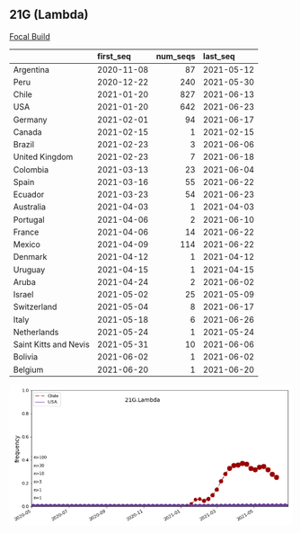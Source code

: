 

## 21G (Lambda)
[Focal Build](https://nextstrain.org/groups/neherlab/ncov/21G.Lambda)

|                       | first_seq   |   num_seqs | last_seq   |
|:----------------------|:------------|-----------:|:-----------|
| Argentina             | 2020-11-08  |         87 | 2021-05-12 |
| Peru                  | 2020-12-22  |        240 | 2021-05-30 |
| Chile                 | 2021-01-20  |        827 | 2021-06-13 |
| USA                   | 2021-01-20  |        642 | 2021-06-23 |
| Germany               | 2021-02-01  |         94 | 2021-06-17 |
| Canada                | 2021-02-15  |          1 | 2021-02-15 |
| Brazil                | 2021-02-23  |          3 | 2021-06-06 |
| United Kingdom        | 2021-02-23  |          7 | 2021-06-18 |
| Colombia              | 2021-03-13  |         23 | 2021-06-04 |
| Spain                 | 2021-03-16  |         55 | 2021-06-22 |
| Ecuador               | 2021-03-23  |         54 | 2021-06-23 |
| Australia             | 2021-04-03  |          1 | 2021-04-03 |
| Portugal              | 2021-04-06  |          2 | 2021-06-10 |
| France                | 2021-04-06  |         14 | 2021-06-22 |
| Mexico                | 2021-04-09  |        114 | 2021-06-22 |
| Denmark               | 2021-04-12  |          1 | 2021-04-12 |
| Uruguay               | 2021-04-15  |          1 | 2021-04-15 |
| Aruba                 | 2021-04-24  |          2 | 2021-06-02 |
| Israel                | 2021-05-02  |         25 | 2021-05-09 |
| Switzerland           | 2021-05-04  |          8 | 2021-06-17 |
| Italy                 | 2021-05-18  |          6 | 2021-06-26 |
| Netherlands           | 2021-05-24  |          1 | 2021-05-24 |
| Saint Kitts and Nevis | 2021-05-31  |         10 | 2021-06-06 |
| Bolivia               | 2021-06-02  |          1 | 2021-06-02 |
| Belgium               | 2021-06-20  |          1 | 2021-06-20 |

![Overall trends 21G.Lambda](/overall_trends_figures/overall_trends_21G.Lambda.png)